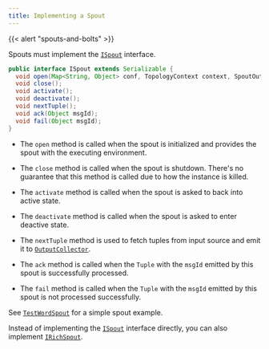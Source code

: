 ```yaml
---
title: Implementing a Spout
---
```


{{< alert "spouts-and-bolts" >}}

Spouts must implement the [`ISpout`](/api/com/twitter/heron/api/spout/ISpout.html) interface.

```java
public interface ISpout extends Serializable {
  void open(Map<String, Object> conf, TopologyContext context, SpoutOutputCollector collector);
  void close();
  void activate();
  void deactivate();
  void nextTuple();
  void ack(Object msgId);
  void fail(Object msgId);
}
```

* The `open` method is called when the spout is initialized and provides the
spout with the executing environment.

* The `close` method is called when the spout is shutdown. There's no guarantee
that this method is called due to how the instance is killed.

* The `activate` method is called when the spout is asked to back into active
state.

* The `deactivate` method is called when the spout is asked to enter deactive
state.

* The `nextTuple` method is used to fetch tuples from input source and emit it
to [`OutputCollector`](/api/java/com/twitter/heron/api/bolt/OutputCollector.html).

* The `ack` method is called when the `Tuple` with the `msgId` emitted by this
spout is successfully processed.

* The `fail` method is called when the `Tuple` with the `msgId` emitted by this
spout is not processed successfully.

See [`TestWordSpout`](https://github.com/twitter/heron/blob/master/examples/src/java/com/twitter/heron/examples/api/spout/TestWordSpout.java) for a simple spout example.

Instead of implementing the [`ISpout`](/api/com/twitter/heron/api/spout/ISpout.html) interface directly, you can also implement [`IRichSpout`](/api/com/twitter/heron/api/spout/IRichSpout.html).
